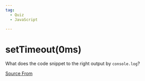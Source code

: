 ```yaml
---
tag:
  - Quiz
  - JavaScript

---
```

  
# setTimeout(0ms)

What does the code snippet to the right output by `console.log`?


[Source From](https://bigfrontend.dev/quiz/setTimeout-0ms)

  